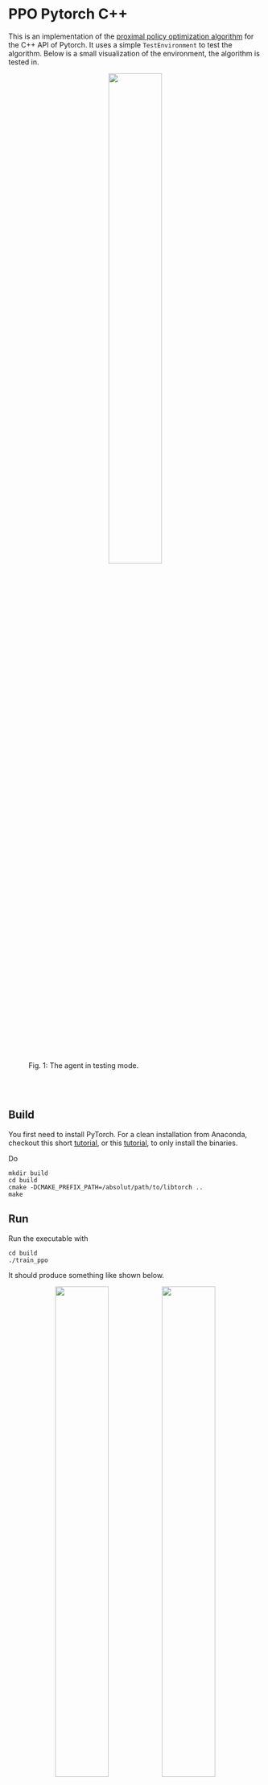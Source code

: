 # PPO Pytorch C++

This is an implementation of the [proximal policy optimization algorithm](https://arxiv.org/abs/1707.06347) for the C++ API of Pytorch. It uses a simple `TestEnvironment` to test the algorithm. Below is a small visualization of the environment, the algorithm is tested in.
<br>
<figure>
  <p align="center"><img src="img/test_mode.gif" width="50%" height="50%" hspace="0"></p>
  <figcaption>Fig. 1: The agent in testing mode. </figcaption>
</figure>
<br><br>

## Build
You first need to install PyTorch. For a clean installation from Anaconda, checkout this short [tutorial](https://gist.github.com/mhubii/1c1049fb5043b8be262259efac4b89d5), or this [tutorial](https://pytorch.org/cppdocs/installing.html), to only install the binaries.

Do
```
mkdir build
cd build
cmake -DCMAKE_PREFIX_PATH=/absolut/path/to/libtorch ..
make
```

## Run
Run the executable with
```
cd build
./train_ppo
```
It should produce something like shown below.
<br>
<figure>
  <p align="center"><img src="img/epoch_1.gif" width="50%" height="50%" hspace="0"><img src="img/epoch_10.gif" width="50%" height="50%" hspace="0"></p>
  <figcaption>Fig. 2: From left to right, the agent for successive epochs in training mode as it takes actions in the environment to reach the goal. </figcaption>
</figure>
<br><br>

The algorithm can also be used in test mode, once trained. Therefore, run
```
cd build
./test_ppo
```
## Visualization
The results are saved to `data/data.csv` and can be visualized by running `python plot.py`.
